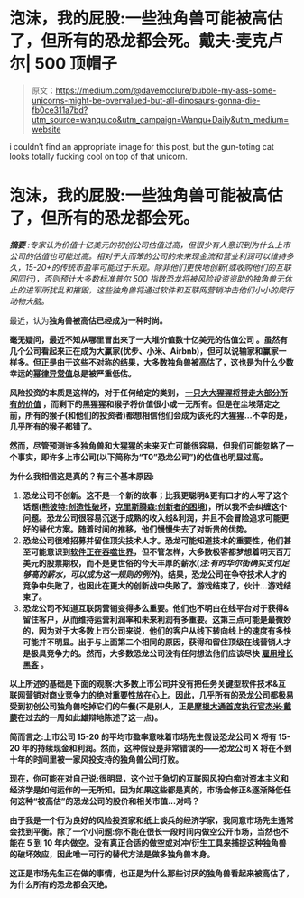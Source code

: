 # 泡沫，我的屁股:一些独角兽可能被高估了，但所有的恐龙都会死。戴夫·麦克卢尔| 500 顶帽子

> 原文：<https://medium.com/@davemcclure/bubble-my-ass-some-unicorns-might-be-overvalued-but-all-dinosaurs-gonna-die-fb0ce311a7bd?utm_source=wanqu.co&utm_campaign=Wanqu+Daily&utm_medium=website>



i couldn’t find an appropriate image for this post, but the gun-toting cat looks totally fucking cool on top of that unicorn.



# 泡沫，我的屁股:一些独角兽可能被高估了，但所有的恐龙都会死。

***摘要*** *:专家认为价值十亿美元的初创公司估值过高，但很少有人意识到为什么上市公司的估值也可能过高。相对于大而笨的公司的未来现金流和营业利润可以维持多久，15-20+的传统市盈率可能过于乐观。除非他们更快地创新(或收购他们的互联网同行)，否则预计大多数标准普尔 500 指数恐龙将被风险投资资助的独角兽无休止的进军所扰乱和摧毁，这些独角兽将通过软件和互联网营销冲击他们小小的爬行动物大脑。*

最近，认为[](http://techcrunch.com/2013/11/02/welcome-to-the-unicorn-club/)**独角兽[](http://bits.blogs.nytimes.com/2015/03/15/silicon-valley-investor-says-the-end-is-near/?_r=0)**被高估已经成为一种时尚。****

****毫无疑问，最近不知从哪里冒出来了一大堆价值数十亿美元的估值公司 。虽然有几个公司看起来正在成为大赢家(优步、小米、Airbnb)，但可以说输家和赢家一样多。但正是由于这些不对称的结果，大多数独角兽被高估了，这也是为什么少数幸运的[幂律异常值](http://jackealtman.com/pay-attention-to-power-law-distributions)总是被严重低估。****

****风险投资的本质是这样的，对于任何给定的类别， [**一只大大猩猩将带走大部分所有的价值**](https://blog.wealthfront.com/demystifying-venture-capital-economics-part-3/) ，而剩下的黑猩猩和猴子将价值很小或一无所有。但是在尘埃落定之前，所有的猴子(和他们的投资者)都想相信他们会成为该死的大猩猩…不幸的是，几乎所有的猴子都错了。****

****然而，尽管预测许多独角兽和大猩猩的未来灭亡可能很容易，但我们可能忽略了一个事实，即许多上市公司(以下简称为“T0”恐龙公司”)的估值也明显过高。****

****为什么我相信这是真的？有三个基本原因:****

1.  ******恐龙公司不创新**。这不是一个新的故事；比我更聪明&更有口才的人写了这个话题([熊彼特:创造性破坏](http://en.wikipedia.org/wiki/Creative_destruction)，[克里斯腾森:创新者的困境](http://en.wikipedia.org/wiki/The_Innovator%27s_Dilemma))，所以我不会纠缠这个问题。恐龙公司很容易沉迷于成熟的收入线&利润，并且不会冒险追求可能更好的替代方案。随着时间的推移，他们慢慢失去了对新贵的优势。****
2.  ****恐龙公司很难招募并留住顶尖技术人才。恐龙可能知道技术的重要性，他们甚至可能意识到[软件正在吞噬世界](http://www.wsj.com/articles/SB10001424053111903480904576512250915629460)，但不管怎样，大多数极客都梦想着明天百万美元的股票期权，而不是更世俗的今天丰厚的薪水(*注:有时华尔街确实支付足够高的薪水，可以成为这一规则的例外*)。结果，恐龙公司在争夺技术人才的竞争中失败了，也因此在更大的创新战中失败了。游戏结束了，伙计…游戏结束了。****
3.  ****恐龙公司不知道互联网营销变得多么重要。他们也不明白在线平台对于获得&留住客户，从而维持运营利润率和未来利润有多重要。这第三点可能是最微妙的，因为对于大多数上市公司来说，他们的客户从线下转向线上的速度有多快可能并不明显。出于与上面第二个相同的原因，获得和留住顶级在线营销人才是极具竞争力的。然而，大多数恐龙公司没有任何想法**他们应该尽快** [**雇用增长黑客**](https://growthhackers.com/) 。****

****以上所述的基础是下面的观察:**大多数上市公司并没有把任务关键型软件技术&互联网营销对商业竞争力的绝对重要性放在心上**。因此，几乎所有的**恐龙公司都极易受到初创公司独角兽吃掉它们的午餐**(不是别人，正是[摩根大通首席执行官杰米·戴蒙](http://www.businessinsider.com/jamie-dimon-shareholder-letter-and-silicon-valley-2015-4)在过去的一周如此雄辩地陈述了这一点)。****

****简而言之:上市公司 15-20 的平均市盈率意味着市场先生假设恐龙公司 X 将有 15-20 年的持续现金和利润。然而，这种假设是非常错误的——恐龙公司 X 将在不到十年的时间里被一家风投支持的独角兽公司打败。****

****现在，你可能在对自己说:很明显，这个过于急切的互联网风投白痴对资本主义和经济学是如何运作的一无所知。因为如果这些都是真的，市场会修正&逐渐降低任何这种“被高估”的恐龙公司的股价和相关市值…对吗？****

****由于我是一个行为良好的风险投资家和纸上谈兵的经济学家，我同意市场先生通常会找到平衡。除了一个小问题:你不能在很长一段时间内做空公开市场，当然也不能在 5 到 10 年内做空。没有真正合适的做空或对冲/衍生工具来捕捉这种独角兽的破坏效应，因此唯一可行的替代方法是做多独角兽本身。****

****这正是市场先生正在做的事情，也正是为什么那些讨厌的独角兽看起来被高估了，为什么所有的恐龙都会灭绝。****
